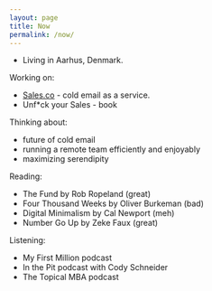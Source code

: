 ```yaml
---
layout: page
title: Now
permalink: /now/
---
```


* Living in Aarhus, Denmark.

Working on:

* [Sales.co](https://sales.co) - cold email as a service.
* Unf*ck your Sales - book 

Thinking about:

* future of cold email
* running a remote team efficiently and enjoyably 
* maximizing serendipity

Reading:

* The Fund by Rob Ropeland (great)
* Four Thousand Weeks by Oliver Burkeman (bad)
* Digital Minimalism by Cal Newport (meh)
* Number Go Up by Zeke Faux (great)

Listening:

* My First Million podcast
* In the Pit podcast with Cody Schneider
* The Topical MBA podcast